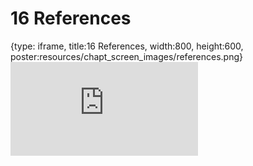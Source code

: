 # 16 References
 
{type: iframe, title:16 References, width:800, height:600, poster:resources/chapt_screen_images/references.png}
![](https://datatrail-jhu.github.io/00_intro/no_toc/references.html)
 

 
